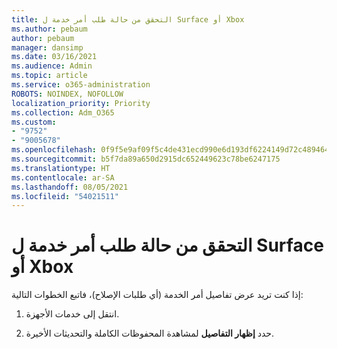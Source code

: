 ```yaml
---
title: التحقق من حالة طلب أمر خدمة ل Surface أو Xbox
ms.author: pebaum
author: pebaum
manager: dansimp
ms.date: 03/16/2021
ms.audience: Admin
ms.topic: article
ms.service: o365-administration
ROBOTS: NOINDEX, NOFOLLOW
localization_priority: Priority
ms.collection: Adm_O365
ms.custom:
- "9752"
- "9005678"
ms.openlocfilehash: 0f9f5e9af09f5c4de431ecd990e6d193df6224149d72c48946425824ad60dd23
ms.sourcegitcommit: b5f7da89a650d2915dc652449623c78be6247175
ms.translationtype: HT
ms.contentlocale: ar-SA
ms.lasthandoff: 08/05/2021
ms.locfileid: "54021511"
---
```

# <a name="check-the-status-of-a-service-order-request-for-surface-or-xbox"></a>التحقق من حالة طلب أمر خدمة ل Surface أو Xbox

إذا كنت تريد عرض تفاصيل أمر الخدمة (أي طلبات الإصلاح)، فاتبع الخطوات التالية:

1. انتقل إلى خدمات الأجهزة.

1. حدد **إظهار التفاصيل** لمشاهدة المحفوظات الكاملة والتحديثات الأخيرة.


